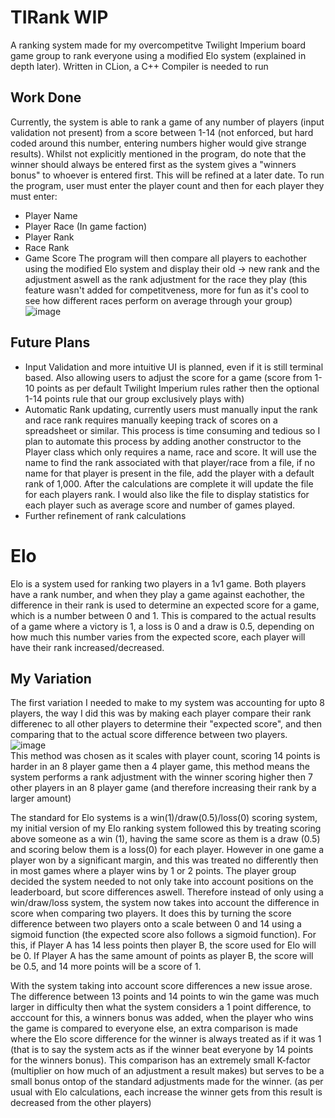 # TIRank WIP
A ranking system made for my overcompetitve Twilight Imperium board game group to rank everyone using a modified Elo system (explained in depth later).  Written in CLion, a C++ Compiler is needed to run

## Work Done
  Currently, the system is able to rank a game of any number of players (input validation not present) from a score between 1-14 (not enforced, but hard coded around this number, entering numbers higher would give strange results).  Whilst not explicitly mentioned in the program, do note that the winner should always be entered first as the system gives a "winners bonus" to whoever is entered first.  This will be refined at a later date.  To run the program, user must enter the player count and then for each player they must enter:
- Player Name
- Player Race (In game faction)
- Player Rank
- Race Rank
- Game Score
  The program will then compare all players to eachother using the modified Elo system and display their old -> new rank and the adjustment aswell as the rank adjustment for the race they play (this feature wasn't added for competitveness, more for fun as it's cool to see how different races perform on average through your group)   
  ![image](https://user-images.githubusercontent.com/31752555/214205536-d4b039e6-134e-4b22-8411-8c56e438128a.png)
## Future Plans
- Input Validation and more intuitive UI is planned, even if it is still terminal based.  Also allowing users to adjust the score for a game (score from 1-10 points as per default Twilight Imperium rules rather then the optional 1-14 points rule that our group exclusively plays with)
- Automatic Rank updating, currently users must manually input the rank and race rank requires manually keeping track of scores on a spreadsheet or similar.  This process is time consuming and tedious so I plan to automate this process by adding another constructor to the Player class which only requires a name, race and score.  It will use the name to find the rank associated with that player/race from a file, if no name for that player is present in the file, add the player with a default rank of 1,000.  After the calculations are complete it will update the file for each players rank.  I would also like the file to display statistics for each player such as average score and number of games played. 
- Further refinement of rank calculations
# Elo
Elo is a system used for ranking two players in a 1v1 game.  Both players have a rank number, and when they play a game against eachother, the difference in their rank is used to determine an expected score for a game, which is a number between 0 and 1.  This is compared to the actual results of a game where a victory is 1, a loss is 0 and a draw is 0.5, depending on how much this number varies from the expected score, each player will have their rank increased/decreased.
## My Variation
The first variation I needed to make to my system was accounting for upto 8 players, the way I did this was by making each player compare their rank differenec to all other players to determine their "expected score", and then comparing that to the actual score difference between two players.  
![image](https://user-images.githubusercontent.com/31752555/214208073-219786d6-8407-407e-b51e-a237f9200fa3.png)  
This method was chosen as it scales with player count, scoring 14 points is harder in an 8 player game then a 4 player game, this method means the system performs a rank adjustment with the winner scoring higher then 7 other players in an 8 player game (and therefore increasing their rank by a larger amount)  
  
  The standard for Elo systems is a win(1)/draw(0.5)/loss(0) scoring system, my initial version of my Elo ranking system followed this by treating scoring above someone as a win (1), having the same score as them is a draw (0.5) and scoring below them is a loss(0) for each player.  However in one game a player won by a significant margin, and this was treated no differently then in most games where a player wins by 1 or 2 points.  The player group decided the system needed to not only take into account positions on the leaderboard, but score differences aswell.  Therefore instead of only using a win/draw/loss system, the system now takes into account the difference in score when comparing two players.  It does this by turning the score difference between two players onto a scale between 0 and 14 using a sigmoid function (the expected score also follows a sigmoid function).  For this, if Player A has 14 less points then player B, the score used for Elo will be 0.  If Player A has the same amount of points as player B, the score will be 0.5, and 14 more points will be a score of 1.
  
  With the system taking into account score differences a new issue arose.  The difference between 13 points and 14 points to win the game was much larger in difficulty then what the system considers a 1 point difference, to acccount for this, a winners bonus was added, when the player who wins the game is compared to everyone else, an extra comparison is made where the Elo score difference for the winner is always treated as if it was 1 (that is to say the system acts as if the winner beat everyone by 14 points for the winners bonus).  This comparison has an extremely small K-factor (multiplier on how much of an adjustment a result makes) but serves to be a small bonus ontop of the standard adjustments made for the winner. (as per usual with Elo calculations, each increase the winner gets from this result is decreased from the other players)
